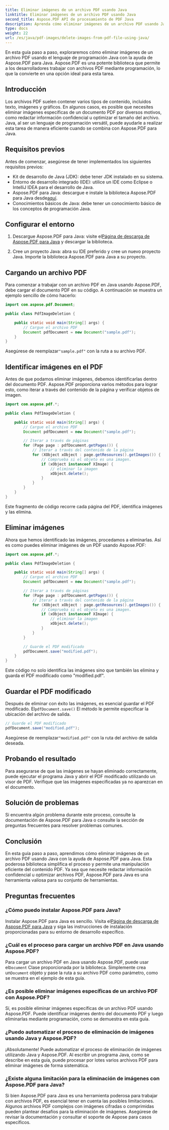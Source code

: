 ```yaml
---
title: Eliminar imágenes de un archivo PDF usando Java
linktitle: Eliminar imágenes de un archivo PDF usando Java
second_title: Aspose.PDF API de procesamiento de PDF Java
description: Aprenda cómo eliminar imágenes de un archivo PDF usando Java con Aspose.PDF para Java. Guía paso a paso con código fuente para la eliminación eficiente de imágenes en archivos PDF.
type: docs
weight: 22
url: /es/java/pdf-images/delete-images-from-pdf-file-using-java/
---
```


En esta guía paso a paso, exploraremos cómo eliminar imágenes de un archivo PDF usando el lenguaje de programación Java con la ayuda de Aspose.PDF para Java. Aspose.PDF es una potente biblioteca que permite a los desarrolladores trabajar con archivos PDF mediante programación, lo que la convierte en una opción ideal para esta tarea.

## Introducción

Los archivos PDF suelen contener varios tipos de contenido, incluidos texto, imágenes y gráficos. En algunos casos, es posible que necesites eliminar imágenes específicas de un documento PDF por diversos motivos, como redactar información confidencial u optimizar el tamaño del archivo. Java, al ser un lenguaje de programación versátil, puede ayudarle a realizar esta tarea de manera eficiente cuando se combina con Aspose.PDF para Java.

## Requisitos previos

Antes de comenzar, asegúrese de tener implementados los siguientes requisitos previos:

- Kit de desarrollo de Java (JDK): debe tener JDK instalado en su sistema.
- Entorno de desarrollo integrado (IDE): utilice un IDE como Eclipse o IntelliJ IDEA para el desarrollo de Java.
-  Aspose.PDF para Java: descargue e instale la biblioteca Aspose.PDF para Java desde[aquí](https://downloads.aspose.com/pdf/java).
- Conocimientos básicos de Java: debe tener un conocimiento básico de los conceptos de programación Java.

## Configurar el entorno

1.  Descargue Aspose.PDF para Java: visite el[Página de descarga de Aspose.PDF para Java](https://downloads.aspose.com/pdf/java) y descargar la biblioteca.

2. Cree un proyecto Java: abra su IDE preferido y cree un nuevo proyecto Java. Importe la biblioteca Aspose.PDF para Java a su proyecto.

## Cargando un archivo PDF

Para comenzar a trabajar con un archivo PDF en Java usando Aspose.PDF, debe cargar el documento PDF en su código. A continuación se muestra un ejemplo sencillo de cómo hacerlo:

```java
import com.aspose.pdf.Document;

public class PdfImageDeletion {

    public static void main(String[] args) {
        // Cargue el archivo PDF
        Document pdfDocument = new Document("sample.pdf");
    }
}
```

 Asegúrese de reemplazar`"sample.pdf"` con la ruta a su archivo PDF.

## Identificar imágenes en el PDF

Antes de que podamos eliminar imágenes, debemos identificarlas dentro del documento PDF. Aspose.PDF proporciona varios métodos para lograr esto, como iterar a través del contenido de la página y verificar objetos de imagen.

```java
import com.aspose.pdf.*;

public class PdfImageDeletion {

    public static void main(String[] args) {
        // Cargue el archivo PDF
        Document pdfDocument = new Document("sample.pdf");

        // Iterar a través de páginas
        for (Page page : pdfDocument.getPages()) {
            // Iterar a través del contenido de la página
            for (XObject xObject : page.getResources().getImages()) {
                // Comprueba si el objeto es una imagen.
                if (xObject instanceof XImage) {
                    // eliminar la imagen
                    xObject.delete();
                }
            }
        }
    }
}
```

Este fragmento de código recorre cada página del PDF, identifica imágenes y las elimina.

## Eliminar imágenes

Ahora que hemos identificado las imágenes, procedamos a eliminarlas. Así es como puedes eliminar imágenes de un PDF usando Aspose.PDF:

```java
import com.aspose.pdf.*;

public class PdfImageDeletion {

    public static void main(String[] args) {
        // Cargue el archivo PDF
        Document pdfDocument = new Document("sample.pdf");

        // Iterar a través de páginas
        for (Page page : pdfDocument.getPages()) {
            // Iterar a través del contenido de la página
            for (XObject xObject : page.getResources().getImages()) {
                // Comprueba si el objeto es una imagen.
                if (xObject instanceof XImage) {
                    // eliminar la imagen
                    xObject.delete();
                }
            }
        }

        // Guarde el PDF modificado
        pdfDocument.save("modified.pdf");
    }
}
```

Este código no solo identifica las imágenes sino que también las elimina y guarda el PDF modificado como "modified.pdf".

## Guardar el PDF modificado

Después de eliminar con éxito las imágenes, es esencial guardar el PDF modificado. El`pdfDocument.save()` El método le permite especificar la ubicación del archivo de salida.

```java
// Guarde el PDF modificado
pdfDocument.save("modified.pdf");
```

 Asegúrese de reemplazar`"modified.pdf"` con la ruta del archivo de salida deseada.

## Probando el resultado

Para asegurarse de que las imágenes se hayan eliminado correctamente, puede ejecutar el programa Java y abrir el PDF modificado utilizando un visor de PDF. Verifique que las imágenes especificadas ya no aparezcan en el documento.

## Solución de problemas

Si encuentra algún problema durante este proceso, consulte la documentación de Aspose.PDF para Java o consulte la sección de preguntas frecuentes para resolver problemas comunes.

## Conclusión

En esta guía paso a paso, aprendimos cómo eliminar imágenes de un archivo PDF usando Java con la ayuda de Aspose.PDF para Java. Esta poderosa biblioteca simplifica el proceso y permite una manipulación eficiente del contenido PDF. Ya sea que necesite redactar información confidencial u optimizar archivos PDF, Aspose.PDF para Java es una herramienta valiosa para su conjunto de herramientas.

## Preguntas frecuentes

### ¿Cómo puedo instalar Aspose.PDF para Java?

 Instalar Aspose.PDF para Java es sencillo. Visita el[Página de descarga de Aspose.PDF para Java](https://releases.aspose.com/pdf/java/) y siga las instrucciones de instalación proporcionadas para su entorno de desarrollo específico.

### ¿Cuál es el proceso para cargar un archivo PDF en Java usando Aspose.PDF?

 Para cargar un archivo PDF en Java usando Aspose.PDF, puede usar el`Document` Clase proporcionada por la biblioteca. Simplemente crea un`Document` objeto y pase la ruta a su archivo PDF como parámetro, como se muestra en el ejemplo de esta guía.

### ¿Es posible eliminar imágenes específicas de un archivo PDF con Aspose.PDF?

Sí, es posible eliminar imágenes específicas de un archivo PDF usando Aspose.PDF. Puede identificar imágenes dentro del documento PDF y luego eliminarlas mediante programación, como se demuestra en esta guía.

### ¿Puedo automatizar el proceso de eliminación de imágenes usando Java y Aspose.PDF?

¡Absolutamente! Puede automatizar el proceso de eliminación de imágenes utilizando Java y Aspose.PDF. Al escribir un programa Java, como se describe en esta guía, puede procesar por lotes varios archivos PDF para eliminar imágenes de forma sistemática.

### ¿Existe alguna limitación para la eliminación de imágenes con Aspose.PDF para Java?

Si bien Aspose.PDF para Java es una herramienta poderosa para trabajar con archivos PDF, es esencial tener en cuenta las posibles limitaciones. Algunos archivos PDF complejos con imágenes cifradas o comprimidas pueden plantear desafíos para la eliminación de imágenes. Asegúrese de revisar la documentación y consultar el soporte de Aspose para casos específicos.